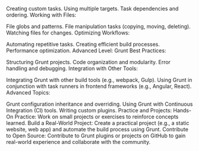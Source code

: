 
Creating custom tasks.
Using multiple targets.
Task dependencies and ordering.
Working with Files:

File globs and patterns.
File manipulation tasks (copying, moving, deleting).
Watching files for changes.
Optimizing Workflows:

Automating repetitive tasks.
Creating efficient build processes.
Performance optimization.
Advanced Level:
Grunt Best Practices:

Structuring Grunt projects.
Code organization and modularity.
Error handling and debugging.
Integration with Other Tools:

Integrating Grunt with other build tools (e.g., webpack, Gulp).
Using Grunt in conjunction with task runners in frontend frameworks (e.g., Angular, React).
Advanced Topics:

Grunt configuration inheritance and overriding.
Using Grunt with Continuous Integration (CI) tools.
Writing custom plugins.
Practice and Projects:
Hands-On Practice: Work on small projects or exercises to reinforce concepts learned.
Build a Real-World Project: Create a practical project (e.g., a static website, web app) and automate the build process using Grunt.
Contribute to Open Source: Contribute to Grunt plugins or projects on GitHub to gain real-world experience and collaborate with the community.